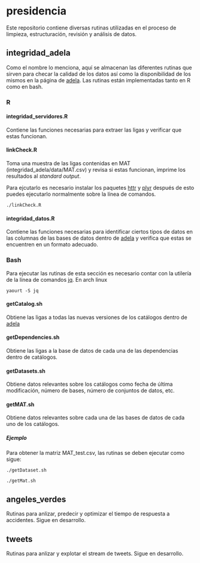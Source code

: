 # presidencia

Este repositorio contiene diversas rutinas utilizadas en el proceso de limpieza, estructuración, revisión y análisis de datos.

## integridad_adela

Como el nombre lo menciona, aquí se almacenan las diferentes rutinas que sirven para checar la calidad de los datos así como la disponibilidad de los mismos en la página de [adela](adela.datos.gob.mx).
Las rutinas están implementadas tanto en R como en bash.

### R

#### integridad_servidores.R

Contiene las funciones necesarias para extraer las ligas y verificar que estas funcionan.

#### linkCheck.R

Toma una muestra de las ligas contenidas en MAT (integridad_adela/data/MAT.csv) y revisa si estas funcionan, 
imprime los resultados al *standard output*.

Para ejcutarlo es necesario instalar los paquetes [httr](http://cran.r-project.org/web/packages/httr/index.html) y [plyr](http://cran.r-project.org/web/packages/plyr/index.html) después de esto puedes ejecutarlo normalmente sobre la línea de comandos.

 <pre><code>./linkCheck.R</code></pre>
  
#### integridad_datos.R

Contiene las funciones necesarias para identificar ciertos tipos de datos en las columnas de las bases de datos dentro de [adela](adela.datos.gob.mx) y verifica que estas se encuentren en un formato adecuado.

### Bash

Para ejecutar las rutinas de esta sección es necesario contar con la utilería de la línea de comandos [jq](stedolan.github.io/jq/). En arch linux
  
<pre><code>yaourt -S jq</code></pre>

#### getCatalog.sh

Obtiene las ligas a todas las nuevas versiones de los catálogos dentro de [adela](adela.datos.gob.mx)

#### getDependencies.sh

Obtiene las ligas a la base de datos de cada una de las dependencias dentro de catálogos.

#### getDatasets.sh

Obtiene datos relevantes sobre los catálogos como fecha de última modificación, número de bases, número de conjuntos de datos, etc.

#### getMAT.sh

Obtiene datos relevantes sobre cada una de las bases de datos de cada uno de los catálogos.

##### Ejemplo

Para obtener la matriz MAT_test.csv, las rutinas se deben ejecutar como sigue:

<pre><code>./getDataset.sh</code></pre>
<pre><code>./getMat.sh</code></pre>

## angeles_verdes

Rutinas para anlizar, predecir y optimizar el tiempo de respuesta a accidentes. Sigue en desarrollo.

## tweets

Rutinas para anlizar y explotar el stream de tweets. Sigue en desarrollo.
